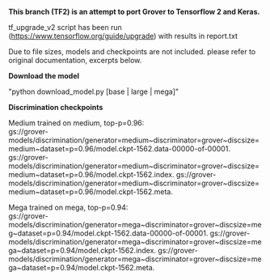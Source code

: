 **This branch (TF2) is an attempt to port Grover to Tensorflow 2 and Keras.**

tf_upgrade_v2 script has been run (https://www.tensorflow.org/guide/upgrade) with results in report.txt

Due to file sizes, models and checkpoints are not included. please refer to original documentation, excerpts below.

**Download the model**

"python download_model.py [base | large | mega]"

**Discrimination checkpoints**

Medium trained on medium, top-p=0.96:  
gs://grover-models/discrimination/generator=medium\~discriminator=grover\~discsize=medium\~dataset=p=0.96/model.ckpt-1562.data-00000-of-00001. 
gs://grover-models/discrimination/generator=medium\~discriminator=grover\~discsize=medium\~dataset=p=0.96/model.ckpt-1562.index. 
gs://grover-models/discrimination/generator=medium\~discriminator=grover\~discsize=medium\~dataset=p=0.96/model.ckpt-1562.meta. 

Mega trained on mega, top-p=0.94:  
gs://grover-models/discrimination/generator=mega\~discriminator=grover\~discsize=meg\~dataset=p=0.94/model.ckpt-1562.data-00000-of-00001. 
gs://grover-models/discrimination/generator=mega\~discriminator=grover\~discsize=mega\~dataset=p=0.94/model.ckpt-1562.index. 
gs://grover-models/discrimination/generator=mega\~discriminator=grover\~discsize=mega\~dataset=p=0.94/model.ckpt-1562.meta. 

